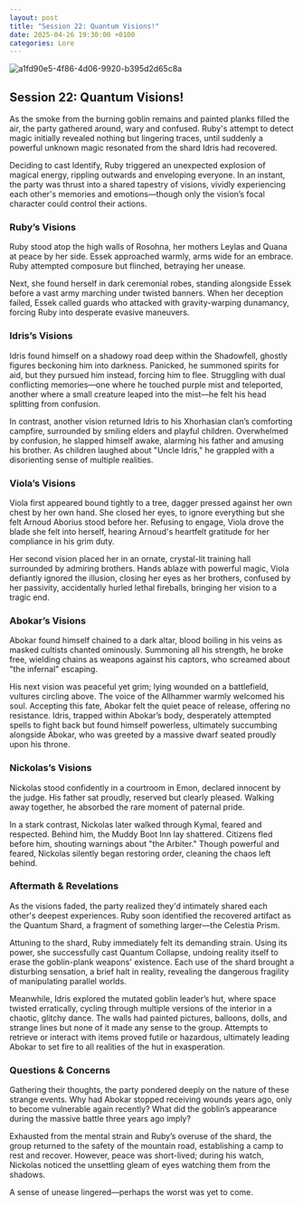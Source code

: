 ```yaml
---
layout: post
title: "Session 22: Quantum Visions!"
date: 2025-04-26 19:30:00 +0100
categories: Lore
---
```

![a1fd90e5-4f86-4d06-9920-b395d2d65c8a](https://github.com/user-attachments/assets/3d4f9581-d3f8-41bd-aa15-58bad0082995)

## **Session 22: Quantum Visions!**

As the smoke from the burning goblin remains and painted planks filled the air, the party gathered around, wary and confused. Ruby's attempt to detect magic initially revealed nothing but lingering traces, until suddenly a powerful unknown magic resonated from the shard Idris had recovered.

Deciding to cast Identify, Ruby triggered an unexpected explosion of magical energy, rippling outwards and enveloping everyone. In an instant, the party was thrust into a shared tapestry of visions, vividly experiencing each other's memories and emotions—though only the vision’s focal character could control their actions.

### Ruby’s Visions

Ruby stood atop the high walls of Rosohna, her mothers Leylas and Quana at peace by her side. Essek approached warmly, arms wide for an embrace. Ruby attempted composure but flinched, betraying her unease.

Next, she found herself in dark ceremonial robes, standing alongside Essek before a vast army marching under twisted banners. When her deception failed, Essek called guards who attacked with gravity-warping dunamancy, forcing Ruby into desperate evasive maneuvers.

### Idris’s Visions

Idris found himself on a shadowy road deep within the Shadowfell, ghostly figures beckoning him into darkness. Panicked, he summoned spirits for aid, but they pursued him instead, forcing him to flee. Struggling with dual conflicting memories—one where he touched purple mist and teleported, another where a small creature leaped into the mist—he felt his head splitting from confusion.

In contrast, another vision returned Idris to his Xhorhasian clan’s comforting campfire, surrounded by smiling elders and playful children. Overwhelmed by confusion, he slapped himself awake, alarming his father and amusing his brother. As children laughed about "Uncle Idris," he grappled with a disorienting sense of multiple realities.

### Viola’s Visions

Viola first appeared bound tightly to a tree, dagger pressed against her own chest by her own hand. She closed her eyes, to ignore everything but she felt Arnoud Aborius stood before her. Refusing to engage, Viola drove the blade she felt into herself, hearing Arnoud's heartfelt gratitude for her compliance in his grim duty.

Her second vision placed her in an ornate, crystal-lit training hall surrounded by admiring brothers. Hands ablaze with powerful magic, Viola defiantly ignored the illusion, closing her eyes as her brothers, confused by her passivity, accidentally hurled lethal fireballs, bringing her vision to a tragic end.

### Abokar’s Visions

Abokar found himself chained to a dark altar, blood boiling in his veins as masked cultists chanted ominously. Summoning all his strength, he broke free, wielding chains as weapons against his captors, who screamed about "the infernal" escaping.

His next vision was peaceful yet grim; lying wounded on a battlefield, vultures circling above. The voice of the Allhammer warmly welcomed his soul. Accepting this fate, Abokar felt the quiet peace of release, offering no resistance. Idris, trapped within Abokar’s body, desperately attempted spells to fight back but found himself powerless, ultimately succumbing alongside Abokar, who was greeted by a massive dwarf seated proudly upon his throne.

### Nickolas’s Visions

Nickolas stood confidently in a courtroom in Emon, declared innocent by the judge. His father sat proudly, reserved but clearly pleased. Walking away together, he absorbed the rare moment of paternal pride.

In a stark contrast, Nickolas later walked through Kymal, feared and respected. Behind him, the Muddy Boot Inn lay shattered. Citizens fled before him, shouting warnings about "the Arbiter." Though powerful and feared, Nickolas silently began restoring order, cleaning the chaos left behind.

### Aftermath & Revelations

As the visions faded, the party realized they'd intimately shared each other's deepest experiences. Ruby soon identified the recovered artifact as the Quantum Shard, a fragment of something larger—the Celestia Prism.

Attuning to the shard, Ruby immediately felt its demanding strain. Using its power, she successfully cast Quantum Collapse, undoing reality itself to erase the goblin-plank weapons' existence. Each use of the shard brought a disturbing sensation, a brief halt in reality, revealing the dangerous fragility of manipulating parallel worlds.

Meanwhile, Idris explored the mutated goblin leader’s hut, where space twisted erratically, cycling through multiple versions of the interior in a chaotic, glitchy dance. The walls had painted pictures, balloons, dolls, and strange lines but none of it made any sense to the group. Attempts to retrieve or interact with items proved futile or hazardous, ultimately leading Abokar to set fire to all realities of the hut in exasperation.

### Questions & Concerns

Gathering their thoughts, the party pondered deeply on the nature of these strange events. Why had Abokar stopped receiving wounds years ago, only to become vulnerable again recently? What did the goblin’s appearance during the massive battle three years ago imply?

Exhausted from the mental strain and Ruby’s overuse of the shard, the group returned to the safety of the mountain road, establishing a camp to rest and recover. However, peace was short-lived; during his watch, Nickolas noticed the unsettling gleam of eyes watching them from the shadows.

A sense of unease lingered—perhaps the worst was yet to come.

